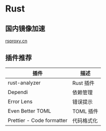 # Rust

## 国内镜像加速

[rsproxy.cn](https://rsproxy.cn/)

## 插件推荐

| 插件                      | 描述       |
| ------------------------- | ---------- |
| rust-analyzer             | Rust 插件  |
| Dependi                   | 依赖管理   |
| Error Lens                | 错误提示   |
| Even Better TOML          | TOML 插件  |
| Prettier - Code formatter | 代码格式化 |
